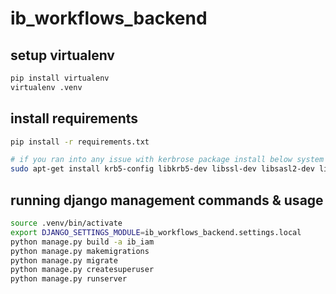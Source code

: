 # ib_workflows_backend

## setup virtualenv

```sh
pip install virtualenv
virtualenv .venv
```

## install requirements

```bash
pip install -r requirements.txt

# if you ran into any issue with kerbrose package install below system dependencies
sudo apt-get install krb5-config libkrb5-dev libssl-dev libsasl2-dev libsasl2-modules-gssapi-mit python3.7-dev python3-dev -y

```

## running django management commands & usage

```sh
source .venv/bin/activate
export DJANGO_SETTINGS_MODULE=ib_workflows_backend.settings.local
python manage.py build -a ib_iam
python manage.py makemigrations
python manage.py migrate
python manage.py createsuperuser
python manage.py runserver

```